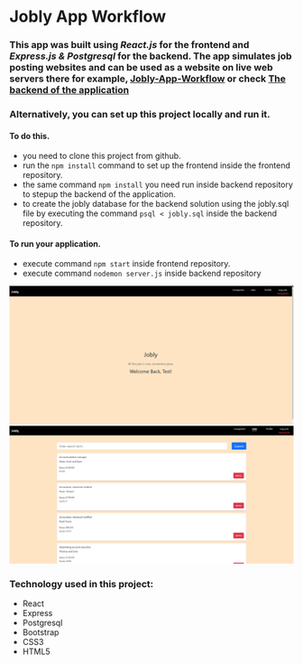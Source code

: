 # Jobly App Workflow

### This app was built using *React.js* for the frontend and *Express.js & Postgresql* for the backend. The app simulates job posting websites and can be used as a website on live web servers there for example, [Jobly-App-Workflow](http://zonked-breath.surge.sh/) or check [The backend of the application](https://jobly-app-workflow.herokuapp.com/jobs)

### Alternatively, you can set up this project locally and run it.

#### To do this.
- you need to clone this project from github.
- run the `npm install` command to set up the frontend inside the frontend repository. 
- the same command `npm install` you need run inside backend repository to stepup the backend of the application. 
- to create the jobly database for the backend solution using the jobly.sql file by executing the command `psql < jobly.sql` inside the backend repository.

#### To run your application. 
- execute command `npm start` inside frontend repository. 
- execute command `nodemon server.js` inside backend repository

<img src="https://raw.githubusercontent.com/Spartak-Belov-Floresku/jobly-app-workflow/main/frontend/public/logos/first.png">

<img src="https://raw.githubusercontent.com/Spartak-Belov-Floresku/jobly-app-workflow/main/frontend/public/logos/second.png">

### Technology used in this project:
- React
- Express
- Postgresql
- Bootstrap
- CSS3
- HTML5
